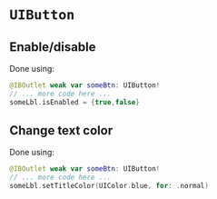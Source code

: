 # `UIButton`

## Enable/disable

Done using:

```swift
@IBOutlet weak var someBtn: UIButton!
// ... more code here ...
someLbl.isEnabled = {true,false}
```

## Change text color

Done using:

```swift
@IBOutlet weak var someBtn: UIButton!
// ... more code here ...
someLbl.setTitleColor(UIColor.blue, for: .normal)
```
